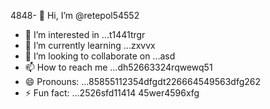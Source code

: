 4848- 👋 Hi, I’m @retepol54552
- 👀 I’m interested in ...t1441trgr
- 🌱 I’m currently learning ...zxvvx
- 💞️ I’m looking to collaborate on ...asd
- 📫 How to reach me ...dh52663324rqwewq51
- 😄 Pronouns: ...85855112354dfgdt226664549563dfg262
- ⚡ Fun fact: ...2526sfd11414
45wer4596xfg
<!---asd22222fgcvb because its `README.md` (tcvfdhis file) appears on your GitHub profile.54354
You can click the Preview link to take a look at your changes.
--->
